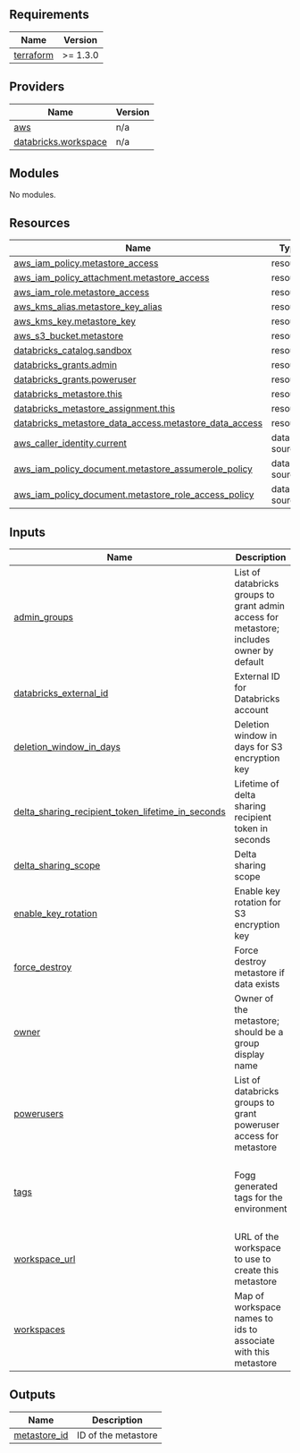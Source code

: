 <!-- START -->
## Requirements

| Name | Version |
|------|---------|
| <a name="requirement_terraform"></a> [terraform](#requirement\_terraform) | >= 1.3.0 |

## Providers

| Name | Version |
|------|---------|
| <a name="provider_aws"></a> [aws](#provider\_aws) | n/a |
| <a name="provider_databricks.workspace"></a> [databricks.workspace](#provider\_databricks.workspace) | n/a |

## Modules

No modules.

## Resources

| Name | Type |
|------|------|
| [aws_iam_policy.metastore_access](https://registry.terraform.io/providers/hashicorp/aws/latest/docs/resources/iam_policy) | resource |
| [aws_iam_policy_attachment.metastore_access](https://registry.terraform.io/providers/hashicorp/aws/latest/docs/resources/iam_policy_attachment) | resource |
| [aws_iam_role.metastore_access](https://registry.terraform.io/providers/hashicorp/aws/latest/docs/resources/iam_role) | resource |
| [aws_kms_alias.metastore_key_alias](https://registry.terraform.io/providers/hashicorp/aws/latest/docs/resources/kms_alias) | resource |
| [aws_kms_key.metastore_key](https://registry.terraform.io/providers/hashicorp/aws/latest/docs/resources/kms_key) | resource |
| [aws_s3_bucket.metastore](https://registry.terraform.io/providers/hashicorp/aws/latest/docs/resources/s3_bucket) | resource |
| [databricks_catalog.sandbox](https://registry.terraform.io/providers/databricks/databricks/latest/docs/resources/catalog) | resource |
| [databricks_grants.admin](https://registry.terraform.io/providers/databricks/databricks/latest/docs/resources/grants) | resource |
| [databricks_grants.poweruser](https://registry.terraform.io/providers/databricks/databricks/latest/docs/resources/grants) | resource |
| [databricks_metastore.this](https://registry.terraform.io/providers/databricks/databricks/latest/docs/resources/metastore) | resource |
| [databricks_metastore_assignment.this](https://registry.terraform.io/providers/databricks/databricks/latest/docs/resources/metastore_assignment) | resource |
| [databricks_metastore_data_access.metastore_data_access](https://registry.terraform.io/providers/databricks/databricks/latest/docs/resources/metastore_data_access) | resource |
| [aws_caller_identity.current](https://registry.terraform.io/providers/hashicorp/aws/latest/docs/data-sources/caller_identity) | data source |
| [aws_iam_policy_document.metastore_assumerole_policy](https://registry.terraform.io/providers/hashicorp/aws/latest/docs/data-sources/iam_policy_document) | data source |
| [aws_iam_policy_document.metastore_role_access_policy](https://registry.terraform.io/providers/hashicorp/aws/latest/docs/data-sources/iam_policy_document) | data source |

## Inputs

| Name | Description | Type | Default | Required |
|------|-------------|------|---------|:--------:|
| <a name="input_admin_groups"></a> [admin\_groups](#input\_admin\_groups) | List of databricks groups to grant admin access for metastore; includes owner by default | `list(string)` | `[]` | no |
| <a name="input_databricks_external_id"></a> [databricks\_external\_id](#input\_databricks\_external\_id) | External ID for Databricks account | `string` | n/a | yes |
| <a name="input_deletion_window_in_days"></a> [deletion\_window\_in\_days](#input\_deletion\_window\_in\_days) | Deletion window in days for S3 encryption key | `number` | `7` | no |
| <a name="input_delta_sharing_recipient_token_lifetime_in_seconds"></a> [delta\_sharing\_recipient\_token\_lifetime\_in\_seconds](#input\_delta\_sharing\_recipient\_token\_lifetime\_in\_seconds) | Lifetime of delta sharing recipient token in seconds | `number` | `3600` | no |
| <a name="input_delta_sharing_scope"></a> [delta\_sharing\_scope](#input\_delta\_sharing\_scope) | Delta sharing scope | `string` | `"INTERNAL"` | no |
| <a name="input_enable_key_rotation"></a> [enable\_key\_rotation](#input\_enable\_key\_rotation) | Enable key rotation for S3 encryption key | `bool` | `true` | no |
| <a name="input_force_destroy"></a> [force\_destroy](#input\_force\_destroy) | Force destroy metastore if data exists | `bool` | `false` | no |
| <a name="input_owner"></a> [owner](#input\_owner) | Owner of the metastore; should be a group display name | `string` | `"data-infra-admin"` | no |
| <a name="input_powerusers"></a> [powerusers](#input\_powerusers) | List of databricks groups to grant poweruser access for metastore | `list(string)` | <pre>[<br>  "powerusers"<br>]</pre> | no |
| <a name="input_tags"></a> [tags](#input\_tags) | Fogg generated tags for the environment | `object({ project : string, env : string, service : string, owner : string })` | n/a | yes |
| <a name="input_workspace_url"></a> [workspace\_url](#input\_workspace\_url) | URL of the workspace to use to create this metastore | `string` | n/a | yes |
| <a name="input_workspaces"></a> [workspaces](#input\_workspaces) | Map of workspace names to ids to associate with this metastore | `map(string)` | `{}` | no |

## Outputs

| Name | Description |
|------|-------------|
| <a name="output_metastore_id"></a> [metastore\_id](#output\_metastore\_id) | ID of the metastore |
<!-- END -->